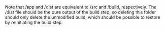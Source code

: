 Note that /app and /dist are equivalent to /src and /build, respectively.
The /dist file should be the pure output of the build step, so deleting this folder should only delete the unmodified build, which should be possible to restore by reinitiating the build step.
